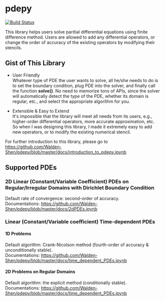 # pdepy
[![Build Status](https://travis-ci.org/Walden-Shen/pdepy.svg?branch=master)](https://travis-ci.org/Walden-Shen/pdepy)

This library helps users solve paritial differential equations using finite difference method. Users are allowed to add any differential operators, or change the order of accuracy of the existing operators by modifying their stencils.

## Gist of This Library
- User Friendly  
Whatever type of PDE the user wants to solve, all he/she needs to do is to set the boundary condition, plug PDE into the solver, and finally call the function **solve()**. No need to memorize tons of APIs, since the solver will automatically detect the type of the PDE, whether its domain is regular, etc., and select the appropriate algorithm for you.  
     
     
- Extensible & Easy to Extend  
It's impossible that the library will meet all needs from its users, e.g., higher-order differential operators, more accurate approximation, etc. So when I was designing this library, I made it extremely easy to add new operators, or to modify the existing numerical stencil.  


For further introduction to this library, please go to https://github.com/Walden-Shen/pdepy/blob/master/docs/introduction_to_pdepy.ipynb

## Supported PDEs
### 2D Linear (Constant/Variable Coefficient) PDEs on Regular/Irregular Domains with Dirichlet Boundary Condition
Default rate of convergence: second-order of accuracy.  
Documentations: https://github.com/Walden-Shen/pdepy/blob/master/docs/2dPDEs.ipynb

### Linear (Constant/Variable coefficient) Time-dependent PDEs
#### 1D Problems
Default algorithm: Crank-Nicolson method (fourth-order of accuracy & unconditionally stable).  
Documentations: https://github.com/Walden-Shen/pdepy/blob/master/docs/time_dependent_PDEs.ipynb

#### 2D Problems on Regular Domains
Default algorithm: the explicit method (conditionally stable).  
Documentations: https://github.com/Walden-Shen/pdepy/blob/master/docs/time_dependent_PDEs.ipynb